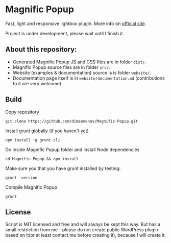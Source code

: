 # Magnific Popup

Fast, light and responsive lightbox plugin. More info on [official site](http://dimsemenov.com/plugins/magnific-popup/).

Project is under development, please wait until I finish it.


## About this repository:

- Generated Magnific Popup JS and CSS files are in folder `dist/`.
- Magnific Popup source files are in folder `src/`.
- Website (examples & documentation) source is is folder `website/`.
- Documentation page itself is in `website/documentation.md` (contributions to it are very welcome).


## Build 


Copy repository

	git clone https://github.com/dimsemenov/Magnific-Popup.git

Install grunt globally (if you haven't yet)

	npm install -g grunt-cli

Go inside Magnific Popup folder and install Node dependencies

	cd Magnific-Popup && npm install

Make sure you that you have grunt installed by testing:

	grunt -version

Compile Magnific Popup

	grunt


## License

Script is MIT licensed and free and will always be kept this way. But has a small restriction from me - please do not create public WordPress plugin based on it(or at least contact me before creating it), because I will create it.